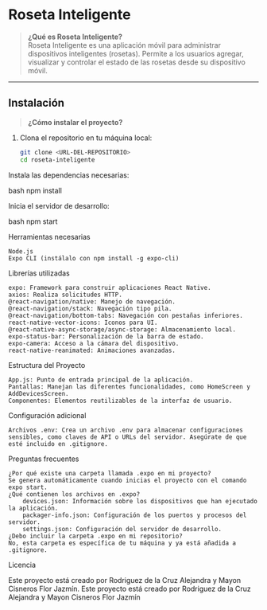 # Roseta Inteligente

> **¿Qué es Roseta Inteligente?**  
Roseta Inteligente es una aplicación móvil para administrar dispositivos inteligentes (rosetas). Permite a los usuarios agregar, visualizar y controlar el estado de las rosetas desde su dispositivo móvil.

---

## **Instalación**

> **¿Cómo instalar el proyecto?**

1. Clona el repositorio en tu máquina local:  
   ```bash
   git clone <URL-DEL-REPOSITORIO>
   cd roseta-inteligente

Instala las dependencias necesarias:

bash
npm install

Inicia el servidor de desarrollo:

bash
npm start

Herramientas necesarias

    Node.js
    Expo CLI (instálalo con npm install -g expo-cli)

Librerías utilizadas

    expo: Framework para construir aplicaciones React Native.
    axios: Realiza solicitudes HTTP.
    @react-navigation/native: Manejo de navegación.
    @react-navigation/stack: Navegación tipo pila.
    @react-navigation/bottom-tabs: Navegación con pestañas inferiores.
    react-native-vector-icons: Iconos para UI.
    @react-native-async-storage/async-storage: Almacenamiento local.
    expo-status-bar: Personalización de la barra de estado.
    expo-camera: Acceso a la cámara del dispositivo.
    react-native-reanimated: Animaciones avanzadas.

Estructura del Proyecto

    App.js: Punto de entrada principal de la aplicación.
    Pantallas: Manejan las diferentes funcionalidades, como HomeScreen y AddDevicesScreen.
    Componentes: Elementos reutilizables de la interfaz de usuario.

Configuración adicional

    Archivos .env: Crea un archivo .env para almacenar configuraciones sensibles, como claves de API o URLs del servidor. Asegúrate de que esté incluido en .gitignore.

Preguntas frecuentes

    ¿Por qué existe una carpeta llamada .expo en mi proyecto?
    Se genera automáticamente cuando inicias el proyecto con el comando expo start.
    ¿Qué contienen los archivos en .expo?
        devices.json: Información sobre los dispositivos que han ejecutado la aplicación.
        packager-info.json: Configuración de los puertos y procesos del servidor.
        settings.json: Configuración del servidor de desarrollo.
    ¿Debo incluir la carpeta .expo en mi repositorio?
    No, esta carpeta es específica de tu máquina y ya está añadida a .gitignore.

Licencia  

Este proyecto está creado por Rodriguez de la Cruz Alejandra y Mayon Cisneros Flor Jazmín. 
Este proyecto está creado por Rodriguez de la Cruz Alejandra y Mayon Cisneros Flor Jazmín
